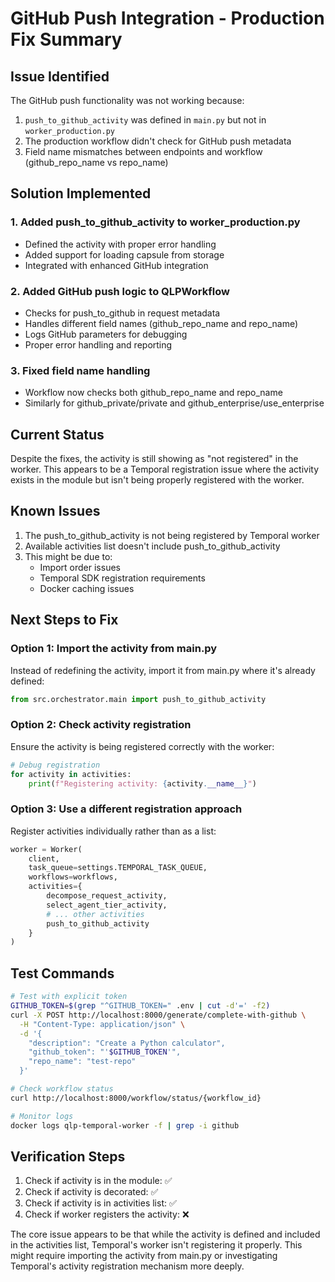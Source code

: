 # GitHub Push Integration - Production Fix Summary

## Issue Identified
The GitHub push functionality was not working because:
1. `push_to_github_activity` was defined in `main.py` but not in `worker_production.py`
2. The production workflow didn't check for GitHub push metadata
3. Field name mismatches between endpoints and workflow (github_repo_name vs repo_name)

## Solution Implemented

### 1. Added push_to_github_activity to worker_production.py
- Defined the activity with proper error handling
- Added support for loading capsule from storage
- Integrated with enhanced GitHub integration

### 2. Added GitHub push logic to QLPWorkflow
- Checks for push_to_github in request metadata
- Handles different field names (github_repo_name and repo_name)
- Logs GitHub parameters for debugging
- Proper error handling and reporting

### 3. Fixed field name handling
- Workflow now checks both github_repo_name and repo_name
- Similarly for github_private/private and github_enterprise/use_enterprise

## Current Status
Despite the fixes, the activity is still showing as "not registered" in the worker. This appears to be a Temporal registration issue where the activity exists in the module but isn't being properly registered with the worker.

## Known Issues
1. The push_to_github_activity is not being registered by Temporal worker
2. Available activities list doesn't include push_to_github_activity
3. This might be due to:
   - Import order issues
   - Temporal SDK registration requirements
   - Docker caching issues

## Next Steps to Fix

### Option 1: Import the activity from main.py
Instead of redefining the activity, import it from main.py where it's already defined:
```python
from src.orchestrator.main import push_to_github_activity
```

### Option 2: Check activity registration
Ensure the activity is being registered correctly with the worker:
```python
# Debug registration
for activity in activities:
    print(f"Registering activity: {activity.__name__}")
```

### Option 3: Use a different registration approach
Register activities individually rather than as a list:
```python
worker = Worker(
    client,
    task_queue=settings.TEMPORAL_TASK_QUEUE,
    workflows=workflows,
    activities={
        decompose_request_activity,
        select_agent_tier_activity,
        # ... other activities
        push_to_github_activity
    }
)
```

## Test Commands
```bash
# Test with explicit token
GITHUB_TOKEN=$(grep "^GITHUB_TOKEN=" .env | cut -d'=' -f2)
curl -X POST http://localhost:8000/generate/complete-with-github \
  -H "Content-Type: application/json" \
  -d '{
    "description": "Create a Python calculator",
    "github_token": "'$GITHUB_TOKEN'",
    "repo_name": "test-repo"
  }'

# Check workflow status
curl http://localhost:8000/workflow/status/{workflow_id}

# Monitor logs
docker logs qlp-temporal-worker -f | grep -i github
```

## Verification Steps
1. Check if activity is in the module: ✅
2. Check if activity is decorated: ✅
3. Check if activity is in activities list: ✅
4. Check if worker registers the activity: ❌

The core issue appears to be that while the activity is defined and included in the activities list, Temporal's worker isn't registering it properly. This might require importing the activity from main.py or investigating Temporal's activity registration mechanism more deeply.